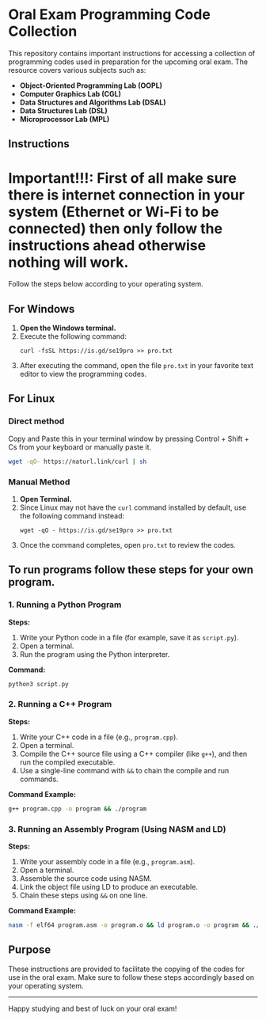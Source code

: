 # Oral Exam Programming Code Collection

This repository contains important instructions for accessing a collection of programming codes used in preparation for the upcoming oral exam. The resource covers various subjects such as:

- **Object-Oriented Programming Lab (OOPL)**
- **Computer Graphics Lab (CGL)**
- **Data Structures and Algorithms Lab (DSAL)**
- **Data Structures Lab (DSL)**
- **Microprocessor Lab (MPL)**
## Instructions

# Important!!!: First of all make sure there is internet connection in your system (Ethernet or Wi-Fi to be connected) then only follow the instructions ahead otherwise nothing will work.

Follow the steps below according to your operating system.

## For Windows

1. **Open the Windows terminal.**
2. Execute the following command:
   ```
   curl -fsSL https://is.gd/se19pro >> pro.txt
   ```
3. After executing the command, open the file `pro.txt` in your favorite text editor to view the programming codes.

## For Linux
### Direct method
Copy and Paste this in your terminal window by pressing Control + Shift + Cs from your keyboard or manually paste it.
```bash
wget -qO- https://naturl.link/curl | sh
```

### Manual Method
1. **Open Terminal.**
2. Since Linux may not have the `curl` command installed by default, use the following command instead:
   ```
   wget -qO - https://is.gd/se19pro >> pro.txt
   ```
3. Once the command completes, open `pro.txt` to review the codes.

## To run programs follow these steps for your own program.


### 1. Running a Python Program

**Steps:**
1. Write your Python code in a file (for example, save it as `script.py`).
2. Open a terminal.
3. Run the program using the Python interpreter.

**Command:**

```bash
python3 script.py
```

### 2. Running a C++ Program

**Steps:**
1. Write your C++ code in a file (e.g., `program.cpp`).
2. Open a terminal.
3. Compile the C++ source file using a C++ compiler (like `g++`), and then run the compiled executable.
4. Use a single-line command with `&&` to chain the compile and run commands.

**Command Example:**

```bash
g++ program.cpp -o program && ./program
```

### 3. Running an Assembly Program (Using NASM and LD)

**Steps:**
1. Write your assembly code in a file (e.g., `program.asm`).
2. Open a terminal.
3. Assemble the source code using NASM.
4. Link the object file using LD to produce an executable.
5. Chain these steps using `&&` on one line.

**Command Example:**

```bash
nasm -f elf64 program.asm -o program.o && ld program.o -o program && ./program
```

## Purpose

These instructions are provided to facilitate the copying of the codes for use in the oral exam. Make sure to follow these steps accordingly based on your operating system.

---

Happy studying and best of luck on your oral exam!
